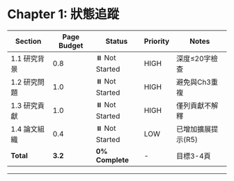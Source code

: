 # Chapter 1: 狀態追蹤

| Section | Page Budget | Status | Priority | Notes |
|---------|-------------|--------|----------|-------|
| 1.1 研究背景 | 0.8 | ⏸️ Not Started | HIGH | 深度≤20字檢查 |
| 1.2 研究問題 | 1.0 | ⏸️ Not Started | HIGH | 避免與Ch3重複 |
| 1.3 研究貢獻 | 1.0 | ⏸️ Not Started | HIGH | 僅列貢獻不解釋 |
| 1.4 論文組織 | 0.4 | ⏸️ Not Started | LOW | 已增加擴展提示(R5) |
| **Total** | **3.2** | **0% Complete** | - | 目標3-4頁 |

---
